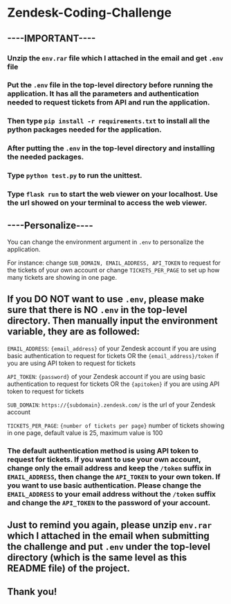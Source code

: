 # Zendesk-Coding-Challenge

## ----IMPORTANT----
### Unzip the `env.rar` file which I attached in the email and get `.env` file
### Put the `.env` file in the top-level directory before running the application. It has all the parameters and authentication needed to request tickets from API and run the application.
### Then type `pip install -r requirements.txt` to install all the python packages needed for the application.

### After putting the `.env` in the top-level directory and installing the needed packages.
### Type `python test.py` to run the unittest.
### Type `flask run` to start the web viewer on your localhost. Use the url showed on your terminal to access the web viewer.
## ----Personalize----
You can change the environment argument in `.env` to personalize the application.

For instance: change `SUB_DOMAIN, EMAIL_ADDRESS, API_TOKEN` to request for the tickets of your own account or change `TICKETS_PER_PAGE` to set up how many tickets are showing in one page.

## If you DO NOT want to use `.env`, please make sure that there is NO `.env` in the top-level directory. Then manually input the environment variable, they are as followed:
`EMAIL_ADDRESS`: `{email_address}` of your Zendesk account if you are using basic authentication to request for tickets OR the `{email_address}/token` if you are using API token to request for tickets

`API_TOKEN`: `{password}`  of your Zendesk account if you are using basic authentication to request for tickets OR the `{apitoken}` if you are using API token to request for tickets

`SUB_DOMAIN`: `https://{subdomain}.zendesk.com/` is the url of your Zendesk account

`TICKETS_PER_PAGE`: `{number of tickets per page}` number of tickets showing in one page, default value is 25, maximum value is 100

### The default authentication method is using API token to request for tickets. If you want to use your own account, change **only** the email address and **keep** the `/token` suffix in `EMAIL_ADDRESS`, then change the `API_TOKEN` to your own token. If you want to use basic authentication. Please change the `EMAIL_ADDRESS` to your email address **without** the `/token` suffix and change the `API_TOKEN` to the password of your account.
## Just to remind you again, please unzip `env.rar` which I attached in the email when submitting the challenge and put `.env` under the top-level directory (which is the same level as this README file) of the project.
## Thank you!
